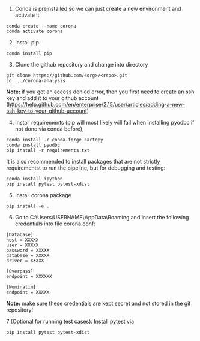 1. Conda is preinstalled so we can just create a new environment and activate it 

```
conda create --name corona
conda activate corona
```

2. Install pip 

```
conda install pip
```

3. Clone the github repository and change into directory

```
git clone https://github.com/<org>/<repo>.git
cd .../corona-analysis
```
**Note:** if you get an access denied error, then you first need to create an ssh key and add it to your github account (https://help.github.com/en/enterprise/2.15/user/articles/adding-a-new-ssh-key-to-your-github-account)

4. Install requirements (pip will most likely will fail when installing pyodbc if not done via conda before), 

```
conda install -c conda-forge cartopy
conda install pyodbc
pip install -r requirements.txt
```

It is also recommended to install packages that are not strictly requirementst to run the pipeline, but for debugging and testing:

```
conda install ipython
pip install pytest pytest-xdist
```

5. Install corona package 

```
pip install -e .
```

6. Go to C:\Users\USERNAME\AppData\Roaming and insert the following credentials into file corona.conf:

```
[Database]
host = XXXXX
user = XXXXX
password = XXXXX
database = XXXXX
driver = XXXXX

[Overpass]
endpoint = XXXXXX

[Nominatim]
endpoint = XXXXX
```
**Note:** make sure these credentials are kept secret and not stored in the git repository!

7 (Optional for running test cases): Install pytest via 

```
pip install pytest pytest-xdist
```
